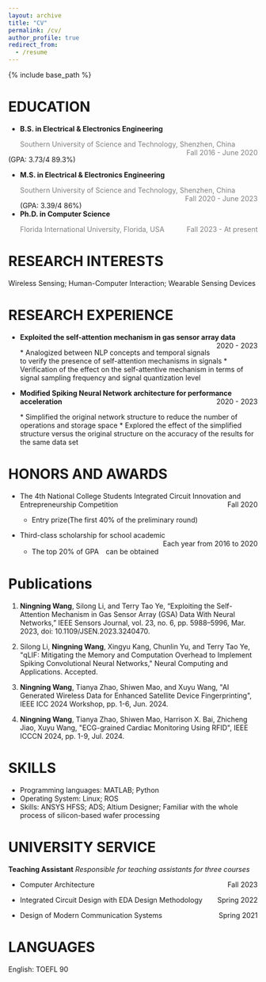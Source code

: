 ```yaml
---
layout: archive
title: "CV"
permalink: /cv/
author_profile: true
redirect_from:
  - /resume
---
```


{% include base_path %}

<!-- <center>诶嘿</center> <p align="right">诶嘿</p>
<p style="text-align:left;">一部分文字<span style="float:right;">另一部分文字</span></p>
<p style="text-align:left;"><span style="float:right;"></span></p> -->

EDUCATION
======
* **B.S. in Electrical & Electronics Engineering**
  <p style="text-align:left;"><font color=gray>Southern University of Science and Technology, Shenzhen, China</font> <span style="float:right;"><font color=gray>Fall 2016 - June 2020</font></span></p>  
 (GPA: 3.73/4 89.3%)
  
* **M.S. in Electrical & Electronics Engineering**
  <p style="text-align:left;"><font color=gray>Southern University of Science and Technology, Shenzhen, China</font> <span style="float:right;"><font color=gray>Fall 2020 - June 2023</font></span></p>
  (GPA: 3.39/4 86%)
* **Ph.D. in Computer Science**
  <p style="text-align:left;"><font color=gray>Florida International University, Florida, USA </font> <span style="float:right;"><font color=gray>Fall 2023 - At present</font></span></p>  
 <!-- (GPA: 3.73/4 89.3%)-->
  
  
RESEARCH INTERESTS
======
Wireless Sensing; Human-Computer Interaction; Wearable Sensing Devices  


RESEARCH EXPERIENCE
======
* <p style="text-align:left;"><b>Exploited the self-attention mechanism in gas sensor array data</b> <span style="float:right;">2020 - 2023</span></p>  
  * Analogized between NLP concepts and temporal signals to verify the presence of self-attention
   mechanisms in signals
  * Verification of the effect on the self-attentive mechanism in terms of signal sampling frequency
   and signal quantization level


* <p style="text-align:left;"><b>Modified Spiking Neural Network architecture for performance acceleration</b> <span style="float:right;">2020 - 2023</span></p>
  * Simplified the original network structure to reduce the number of operations and storage space
  * Explored the effect of the simplified structure versus the original structure on the accuracy of the
   results for the same data set


HONORS AND AWARDS
======
* <p style="text-align:left;">The 4th National College Students Integrated Circuit Innovation and Entrepreneurship Competition<span style="float:right;">Fall 2020</span></p>

  * Entry prize(The first 40% of the preliminary round)

* <p style="text-align:left;">Third-class scholarship for school academic<span style="float:right;">Each year from 2016 to 2020</span></p>

  * The top 20% of GPA　can be obtained
 

Publications
======
1. **Ningning Wang**, Silong Li, and Terry Tao Ye, “Exploiting the Self-Attention Mechanism in Gas Sensor Array (GSA) Data With Neural Networks,” IEEE Sensors Journal, vol. 23, no. 6, pp. 5988–5996, Mar. 2023, doi: 10.1109/JSEN.2023.3240470.

2. Silong Li, **Ningning Wang**, Xingyu Kang, Chunlin Yu, and Terry Tao Ye, "qLIF: Mitigating the Memory and Computation Overhead to Implement Spiking Convolutional Neural Networks," Neural Computing and Applications. Accepted.  

3. **Ningning Wang**, Tianya Zhao, Shiwen Mao, and Xuyu Wang, "AI Generated Wireless Data for Enhanced Satellite Device Fingerprinting", IEEE ICC 2024 Workshop, pp. 1-6, Jun. 2024.

4. **Ningning Wang**, Tianya Zhao, Shiwen Mao, Harrison X. Bai, Zhicheng Jiao, Xuyu Wang, "ECG-grained Cardiac Monitoring Using RFID", IEEE ICCCN 2024, pp. 1-9, Jul. 2024.

SKILLS
======
* Programming languages: MATLAB; Python
* Operating System: Linux; ROS
* Skills: ANSYS HFSS; ADS; Altium Designer; Familiar with the whole process of silicon-based wafer processing

  
UNIVERSITY SERVICE
======
**Teaching Assistant**
*Responsible for teaching assistants for three courses*
* <p style="text-align:left;">Computer Architecture<span style="float:right;">Fall 2023</span></p>
* <p style="text-align:left;">Integrated Circuit Design with EDA Design Methodology<span style="float:right;">Spring 2022</span></p>
* <p style="text-align:left;">Design of Modern Communication Systems<span style="float:right;">Spring 2021</span></p>

  
LANGUAGES
======
English: TOEFL 90
